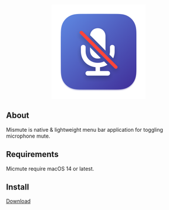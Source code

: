 <div align="center">
  <img src="Images/micmute.png" width="256">
</div>

## About 
Mismute is native & lightweight menu bar application for toggling microphone mute.

## Requirements
Micmute require macOS 14 or latest.

## Install
[Download](https://github.com/rokartur/micmute/releases/download/v1.0.0/Micmute.dmg)
